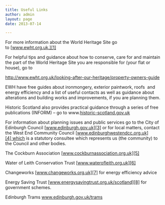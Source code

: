 ```yaml
---
title: Useful Links
author: admin
layout: page
date: 2013-07-14

---
```

For more information about the World Heritage Site go to [www.ewht.org.uk.][1]

For helpful tips and guidance about how to conserve, care for and maintain the part of the World Heritage Site you are responsible for (your flat or house), go to

<http://www.ewht.org.uk/looking-after-our-heritage/property-owners-guide>

EWH have free guides about ironmongery, exterior paintwork, roofs  and energy efficiency and a list of useful contacts as well as guidance about alterations and building works and improvements, if you are planning them.

Historic Scotland also provides practical guidance through a series of free publications (INFORM) &#8211; go to www.[historic-scotland.gov.uk][2]

For information about planning issues and public services go to the City of Edinburgh Council [www.edinburgh.gov.uk][3] or for local matters, contact the West End Community Council [www.edinburghwestendcc.org.uk][4] which is a statutory consultee which represents us (the community) to the Council and other bodies.

The Cockburn Association [www.cockburnassociation.org.uk][5]

Water of Leith Conservation Trust [www.waterofleith.org.uk][6]

Changeworks [www.changeworks.org.uk][7] for energy efficiency advice

Energy Saving Trust [www.energysavingtrust.org.uk/scotland][8] for government schemes.

Edinburgh Trams www.edinburgh.gov.uk/trams

&nbsp;

&nbsp;

&nbsp;

&nbsp;

&nbsp;

 [1]: http://www.ewht.org.uk
 [2]: http://www.historic-scotland.gov.uk/caring-for-your-sash-case.pdf#xml=http://localhost:10800/texis/webinator/pubssearch/pdfhi.txt?pr=publications&prox=page&rorder=500&rprox=500&rdfreq=500&rwfreq=500&rlead=500&rdepth=0&sufs=0&order=r&id=51af28e31e
 [3]: http://www.edinburgh.gov.uk
 [4]: http://www.edinburghwestendcc.org.uk
 [5]: http://www.cockburnassociation.org.uk
 [6]: http://www.waterofleith.org.uk
 [7]: http://www.changeworks.org.uk
 [8]: http://www.energysavingtrust.org.uk/scotland